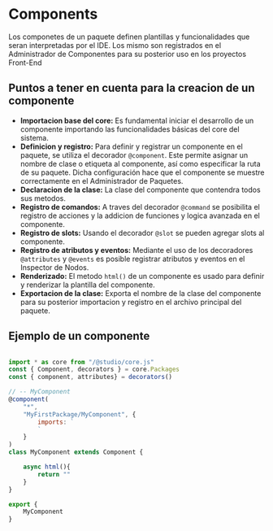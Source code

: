 # Components

Los componetes de un paquete definen plantillas y funcionalidades que seran interpretadas por el IDE. Los mismo son registrados en el Administrador de Componentes para su posterior uso en los proyectos Front-End

## Puntos a tener en cuenta para la creacion de un componente

* **Importacion base del core:** Es fundamental iniciar el desarrollo de un componente importando las funcionalidades básicas del core del sistema.
* **Definicion y registro:** Para definir y registrar un componente en el paquete, se utiliza el decorador `@component`. Este permite asignar un nombre de clase o etiqueta al componente, así como especificar la ruta de su paquete. Dicha configuración hace que el componente se muestre correctamente en el Administrador de Paquetes.
* **Declaracion de la clase:** La clase del componente que contendra todos sus metodos.
* **Registro de comandos:** A traves del decorador `@command` se posibilita el registro de acciones y la addicion de funciones y logica avanzada en el componente.
* **Registro de slots:** Usando el decorador `@slot` se pueden agregar slots al componente.
* **Registro de atributos y eventos:** Mediante el uso de los decoradores `@attributes` y `@events` es posible registrar atributos y eventos en el Inspector de Nodos.
* **Renderizado:** El metodo `html()` de un componente es usado para definir y renderizar la plantilla del componente.
* **Exportacion de la clase:** Exporta el nombre de la clase del componente para su posterior importacion y registro en el archivo principal del paquete.

## Ejemplo de un componente

```javascript

import * as core from "/@studio/core.js"
const { Component, decorators } = core.Packages
const { component, attributes} = decorators()

// -- MyComponent
@component(
    "*", 
    "MyFirstPackage/MyComponent", {
        imports: `
        `
    }
)
class MyComponent extends Component {

    async html(){
    	return ""
    }
}

export {
	MyComponent
}

```
